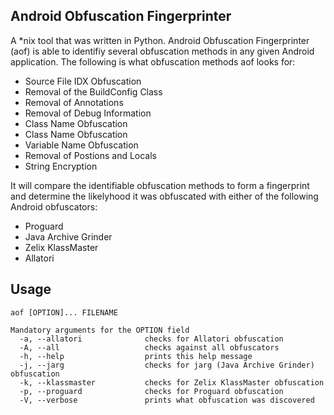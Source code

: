 ## Android Obfuscation Fingerprinter

A *nix tool that was written in Python. Android Obfuscation Fingerprinter (aof) is able to identifiy several obfuscation methods in any given Android application. The following is what obfuscation methods aof looks for:

* Source File IDX Obfuscation
* Removal of the BuildConfig Class
* Removal of Annotations
* Removal of Debug Information
* Class Name Obfuscation
* Class Name Obfuscation
* Variable Name Obfuscation
* Removal of Postions and Locals
* String Encryption

It will compare the identifiable obfuscation methods to form a fingerprint and determine the likelyhood it was obfuscated with either of the following Android obfuscators:

* Proguard
* Java Archive Grinder
* Zelix KlassMaster
* Allatori

## Usage
```
aof [OPTION]... FILENAME

Mandatory arguments for the OPTION field
  -a, --allatori              checks for Allatori obfuscation
  -A, --all                   checks against all obfuscators
  -h, --help                  prints this help message
  -j, --jarg                  checks for jarg (Java Archive Grinder) obfuscation
  -k, --klassmaster           checks for Zelix KlassMaster obfuscation
  -p, --proguard              checks for Proguard obfuscation
  -V, --verbose               prints what obfuscation was discovered
```
